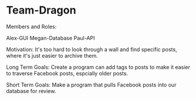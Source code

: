 # Team-Dragon

Members and Roles:

Alex-GUI
Megan-Database
Paul-API

Motivation:
It's too hard to look through a wall and find specific posts, where it's just easier to archive them.

Long Term Goals:
Create a program can add tags to posts to make it easier to traverse Facebook posts, espcially older posts.

Short Term Goals:
Make a program that pulls Facebook posts into our database for review.
